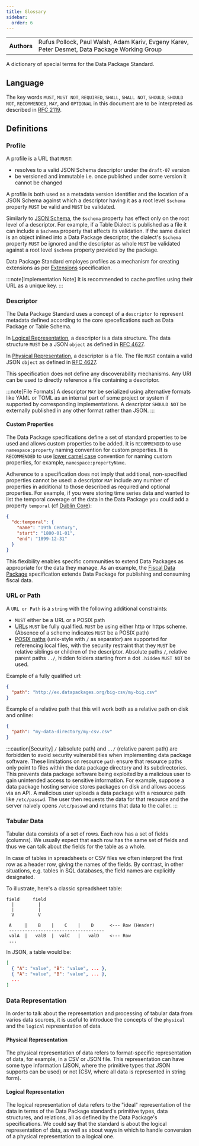 ```yaml
---
title: Glossary
sidebar:
  order: 6
---
```


<table>
  <tr>
    <th>Authors</th>
    <td>Rufus Pollock, Paul Walsh, Adam Kariv, Evgeny Karev, Peter Desmet, Data Package Working Group</td>
  </tr>
</table>

A dictionary of special terms for the Data Package Standard.

## Language

The key words `MUST`, `MUST NOT`, `REQUIRED`, `SHALL`, `SHALL NOT`, `SHOULD`, `SHOULD NOT`, `RECOMMENDED`, `MAY`, and `OPTIONAL` in this document are to be interpreted as described in [RFC 2119](https://www.ietf.org/rfc/rfc2119.txt).

## Definitions

### Profile

A profile is a URL that `MUST`:

- resolves to a valid JSON Schema descriptor under the `draft-07` version
- be versioned and immutable i.e. once published under some version it cannot be changed

A profile is both used as a metadata version identifier and the location of a JSON Schema against which a descriptor having it as a root level `$schema` property `MUST` be valid and `MUST` be validated.

Similarly to [JSON Schema](https://json-schema.org/understanding-json-schema/reference/schema#schema), the `$schema` property has effect only on the root level of a descriptor. For example, if a Table Dialect is published as a file it can include a `$schema` property that affects its validation. If the same dialect is an object inlined into a Data Package descriptor, the dialect's `$schema` property `MUST` be ignored and the descriptor as whole `MUST` be validated against a root level `$schema` property provided by the package.

Data Package Standard employes profiles as a mechanism for creating extensions as per [Extensions](../extensions) specification.

:::note[Implementation Note]
It is recommended to cache profiles using their URL as a unique key.
:::

### Descriptor

The Data Package Standard uses a concept of a `descriptor` to represent metadata defined according to the core specefications such as Data Package or Table Schema.

In [Logical Representation](#logical-representation), a descriptor is a data structure. The data structure `MUST` be a JSON `object` as defined in [RFC 4627](http://www.ietf.org/rfc/rfc4627.txt).

In [Physical Representation](#physical-representation), a descriptor is a file. The file `MUST` contain a valid JSON `object` as defined in [RFC 4627](http://www.ietf.org/rfc/rfc4627.txt).

This specification does not define any discoverability mechanisms. Any URI can be used to directly reference a file containing a descriptor.

:::note[File Formats]
A descriptor `MAY` be serialized using alternative formats like YAML or TOML as an internal part of some project or system if supported by corresponding implementations. A descriptor `SHOULD NOT` be externally published in any other format rather than JSON.
:::

#### Custom Properties

The Data Package specifications define a set of standard properties to be used and allows custom properties to be added. It is `RECOMMENDED` to use `namespace:property` naming convention for custom properties. It is `RECOMMENDED` to use [lower camel case](https://en.wikipedia.org/wiki/Camel_case) convention for naming custom properties, for example, `namespace:propertyName`.

Adherence to a specification does not imply that additional, non-specified properties cannot be used: a descriptor `MAY` include any number of properties in additional to those described as required and optional properties. For example, if you were storing time series data and wanted to list the temporal coverage of the data in the Data Package you could add a property `temporal` (cf [Dublin Core](http://dublincore.org/documents/usageguide/qualifiers.shtml#temporal)):

```json
{
  "dc:temporal": {
    "name": "19th Century",
    "start": "1800-01-01",
    "end": "1899-12-31"
  }
}
```

This flexibility enables specific communities to extend Data Packages as appropriate for the data they manage. As an example, the [Fiscal Data Package](https://fiscal.datapackage.org) specification extends Data Package for publishing and consuming fiscal data.

### URL or Path

A `URL or Path` is a `string` with the following additional constraints:

- `MUST` either be a URL or a POSIX path
- [URLs](https://en.wikipedia.org/wiki/Uniform_Resource_Locator) `MUST` be fully qualified. `MUST` be using either http or https scheme. (Absence of a scheme indicates `MUST` be a POSIX path)
- [POSIX paths](https://en.wikipedia.org/wiki/Path_%28computing%29#POSIX_pathname_definition) (unix-style with `/` as separator) are supported for referencing local files, with the security restraint that they `MUST` be relative siblings or children of the descriptor. Absolute paths `/`, relative parent paths `../`, hidden folders starting from a dot `.hidden` `MUST NOT` be used.

Example of a fully qualified url:

```json
{
  "path": "http://ex.datapackages.org/big-csv/my-big.csv"
}
```

Example of a relative path that this will work both as a relative path on disk and online:

```json
{
  "path": "my-data-directory/my-csv.csv"
}
```

:::caution[Security]
`/` (absolute path) and `../` (relative parent path) are forbidden to avoid security vulnerabilities when implementing data package software. These limitations on resource `path` ensure that resource paths only point to files within the data package directory and its subdirectories. This prevents data package software being exploited by a malicious user to gain unintended access to sensitive information. For example, suppose a data package hosting service stores packages on disk and allows access via an API. A malicious user uploads a data package with a resource path like `/etc/passwd`. The user then requests the data for that resource and the server naively opens `/etc/passwd` and returns that data to the caller.
:::

### Tabular Data

Tabular data consists of a set of rows. Each row has a set of fields (columns). We usually expect that each row has the same set of fields and thus we can talk about _the_ fields for the table as a whole.

In case of tables in spreadsheets or CSV files we often interpret the first row as a header row, giving the names of the fields. By contrast, in other situations, e.g. tables in SQL databases, the field names are explicitly designated.

To illustrate, here's a classic spreadsheet table:

```text
field     field
  |         |
  |         |
  V         V

 A     |    B    |    C    |    D      <--- Row (Header)
 ------------------------------------
 valA  |   valB  |  valC   |   valD    <--- Row
 ...
```

In JSON, a table would be:

```json
[
  { "A": "value", "B": "value", ... },
  { "A": "value", "B": "value", ... },
  ...
]
```

### Data Representation

In order to talk about the representation and processing of tabular data from varios data sources, it is useful to introduce the concepts of the `physical` and the `logical` representation of data.

#### Physical Representation

The physical representation of data refers to format-specific representation of data, for example, in a CSV or JSON file. This representation can have some type information (JSON, where the primitive types that JSON supports can be used) or not (CSV, where all data is represented in string form).

#### Logical Representation

The logical representation of data refers to the "ideal" representation of the data in terms of the Data Package standard's primitive types, data structures, and relations, all as defined by the Data Package's specifications. We could say that the standard is about the logical representation of data, as well as about ways in which to handle conversion of a physical representation to a logical one.
